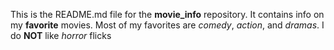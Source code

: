 This is the README.md file for the **movie_info** repository.  It contains info on my **favorite** movies.  Most of my favorites are _comedy_, _action_, and _dramas_.  I do **NOT** like _horror_ flicks
